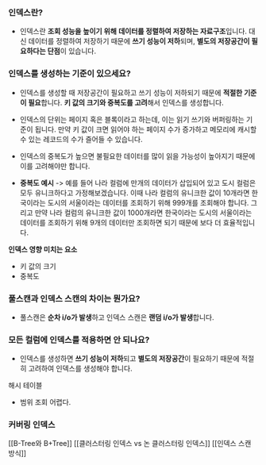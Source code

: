 
### 인덱스란?
- 인덱스란 **조회 성능을 높이기 위해** **데이터를 정렬하여 저장하는 자료구조**입니다. 대신 데이터를 정렬하여 저장하기 때문에 **쓰기 성능이 저하**되며, **별도의 저장공간이 필요하다는 단점**이 있습니다.
### 인덱스를 생성하는 기준이 있으세요?
- 인덱스를 생성할 때 저장공간이 필요하고 쓰기 성능이 저하되기 때문에 **적절한 기준이 필요**합니다. **키 값의 크기와 중복도를 고려**해서 인덱스를 생성합니다.
- 인덱스의 단위는 페이지 혹은 블록이라고 하는데, 이는 읽기 쓰기와 버퍼링하는 기준이 됩니다. 만약 키 값이 크면 읽어야 하는 페이지 수가 증가하고 메모리에 캐시할 수 있는 레코드의 수가 즐어들 수 있습니다.
- 인덱스의 중복도가 높으면 불필요한 데이터를 많이 읽을 가능성이 높아지기 때문에 이를 고려해야만 합니다.

- **중복도 예시** -> 예를 들어 나라 컬럼에 만개의 데이터가 삽입되어 있고 도시 컬럼은 모두 유니크하다고 가정해보겠습니다. 이때 나라 컬럼의 유니크한 값이 10개라면 한국이라는 도시의 서울이라는 데이터를 조회하기 위해 999개를 조회해야 합니다. 그리고 만약 나라 컬럼의 유니크한 값이 1000개라면 한국이라는 도시의 서울이라는 데이터를 조회하기 위해 9개의 데이터만 조회하면 되기 때문에 보다 더 효율적입니다.

**인덱스 영향 미치는 요소**
- 키 값의 크기
- 중복도

### 풀스캔과 인덱스 스캔의 차이는 뭔가요?
- 풀스캔은 **순차 i/o가 발생**하고 인덱스 스캔은 **랜덤 i/o가 발생**합니다.

### 모든 컬럼에 인덱스를 적용하면 안 되나요?
- 인덱스를 생성하면 **쓰기 성능이 저하**되고 **별도의 저장공간**이 필요하기 때문에 적절히 고려하여 인덱스를 생성해야 합니다.

해시 테이블
- 범위 조회 어렵다.

### 커버링 인덱스
 

[[B-Tree와 B+Tree]]
[[클러스터링 인덱스 vs 논 클러스터링 인덱스]]
[[인덱스 스캔 방식]]